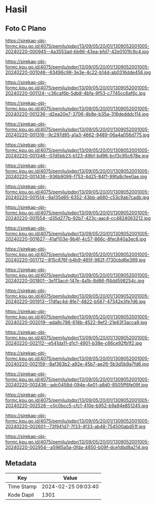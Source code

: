 # Hasil

## Foto C Plano

https://sirekap-obj-formc.kpu.go.id/4075/pemilu/pdpr/13/09/05/20/01/1309052001005-20240220-000945--4a3553ad-bb66-43ea-bfd7-42e0101fc9c4.jpg

https://sirekap-obj-formc.kpu.go.id/4075/pemilu/pdpr/13/09/05/20/01/1309052001005-20240220-001046--63496c99-3e3e-4c22-b14d-ab0316dde456.jpg

https://sirekap-obj-formc.kpu.go.id/4075/pemilu/pdpr/13/09/05/20/01/1309052001005-20240220-001124--c36caf6b-5db8-4bfa-9f53-c7745cc6af6c.jpg

https://sirekap-obj-formc.kpu.go.id/4075/pemilu/pdpr/13/09/05/20/01/1309052001005-20240220-001236--d2ea20e7-3706-4b8e-b35a-316dedddc114.jpg

https://sirekap-obj-formc.kpu.go.id/4075/pemilu/pdpr/13/09/05/20/01/1309052001005-20240220-001316--9c297d95-a1a3-4662-9489-06a4a056d775.jpg

https://sirekap-obj-formc.kpu.go.id/4075/pemilu/pdpr/13/09/05/20/01/1309052001005-20240220-001346--07d5bb23-b123-49bf-bd96-bcf3c95c678e.jpg

https://sirekap-obj-formc.kpu.go.id/4075/pemilu/pdpr/13/09/05/20/01/1309052001005-20240220-001436--936b9099-f753-4d25-84f1-99fa8cfee0ae.jpg

https://sirekap-obj-formc.kpu.go.id/4075/pemilu/pdpr/13/09/05/20/01/1309052001005-20240220-001514--8a135d65-6352-43bb-a680-c53c9ab7cadb.jpg

https://sirekap-obj-formc.kpu.go.id/4075/pemilu/pdpr/13/09/05/20/01/1309052001005-20240220-001554--d35d277b-92b7-423c-aac4-cc4824063212.jpg

https://sirekap-obj-formc.kpu.go.id/4075/pemilu/pdpr/13/09/05/20/01/1309052001005-20240220-001627--41af103e-9b4f-4c57-866c-8fec840a3ec6.jpg

https://sirekap-obj-formc.kpu.go.id/4075/pemilu/pdpr/13/09/05/20/01/1309052001005-20240220-001712--815c876f-b4b9-465f-982f-f730cbd6e389.jpg

https://sirekap-obj-formc.kpu.go.id/4075/pemilu/pdpr/13/09/05/20/01/1309052001005-20240220-001801--3e1f3acd-147e-4a1b-8d86-ff4dd598254c.jpg

https://sirekap-obj-formc.kpu.go.id/4075/pemilu/pdpr/13/09/05/20/01/1309052001005-20240220-001913--17dfac4d-8fe7-4822-b567-47342e3fe7d6.jpg

https://sirekap-obj-formc.kpu.go.id/4075/pemilu/pdpr/13/09/05/20/01/1309052001005-20240220-002019--ada9c786-618b-4522-9ef2-21e63f3acca9.jpg

https://sirekap-obj-formc.kpu.go.id/4075/pemilu/pdpr/13/09/05/20/01/1309052001005-20240220-002112--e541da11-d1c1-4901-b38e-c66ce92fb1f2.jpg

https://sirekap-obj-formc.kpu.go.id/4075/pemilu/pdpr/13/09/05/20/01/1309052001005-20240220-002159--8af363b2-a92e-45b7-ae26-5b3d5b9a7fd6.jpg

https://sirekap-obj-formc.kpu.go.id/4075/pemilu/pdpr/13/09/05/20/01/1309052001005-20240220-002436--adc0458d-094e-4e01-a8d0-8505ff6fe09f.jpg

https://sirekap-obj-formc.kpu.go.id/4075/pemilu/pdpr/13/09/05/20/01/1309052001005-20240220-002526--c0c0bcc5-cfc1-410e-b952-b9a94e851245.jpg

https://sirekap-obj-formc.kpu.go.id/4075/pemilu/pdpr/13/09/05/20/01/1309052001005-20240220-002601--73f941d7-7f33-4f33-ab48-754500abd51f.jpg

https://sirekap-obj-formc.kpu.go.id/4075/pemilu/pdpr/13/09/05/20/01/1309052001005-20240220-002954--a5985a5a-0fda-4850-b09f-dce1dbd8a214.jpg


## Metadata

| Key        | Value               |
| ---------- | ------------------- |
| Time Stamp | 2024-02-25 09:03:40 |
| Kode Dapil | 1301                |



